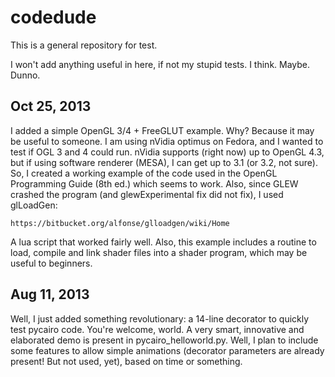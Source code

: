 codedude
========

This is a general repository for test.

I won't add anything useful in here, if not my stupid tests.
I think.
Maybe.
Dunno.

Oct 25, 2013
------------
I added a simple OpenGL 3/4 + FreeGLUT example. Why? Because it may be useful
to someone. I am using nVidia optimus on Fedora, and I wanted to test if OGL 3
and 4 could run. nVidia supports (right now) up to OpenGL 4.3, but if using
software renderer (MESA), I can get up to 3.1 (or 3.2, not sure). So, I created
a working example of the code used in the OpenGL Programming Guide (8th ed.)
which seems to work. Also, since GLEW crashed the program (and glewExperimental
fix did not fix), I used glLoadGen:

	https://bitbucket.org/alfonse/glloadgen/wiki/Home

A lua script that worked fairly well. Also, this example includes a routine to
load, compile and link shader files into a shader program, which may be useful
to beginners.

Aug 11, 2013
------------
Well, I just added something revolutionary: a 14-line decorator to quickly test
pycairo code. You're welcome, world. A very smart, innovative and elaborated
demo is present in pycairo_helloworld.py.
Well, I plan to include some features to allow simple animations (decorator
parameters are already present! But not used, yet), based on time or something.
